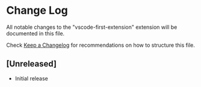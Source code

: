 # Change Log

All notable changes to the "vscode-first-extension" extension will be documented in this file.

Check [Keep a Changelog](http://keepachangelog.com/) for recommendations on how to structure this file.

## [Unreleased]

- Initial release